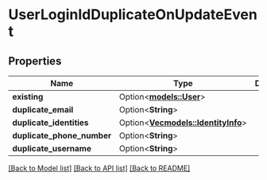 # UserLoginIdDuplicateOnUpdateEvent

## Properties

Name | Type | Description | Notes
------------ | ------------- | ------------- | -------------
**existing** | Option<[**models::User**](User.md)> |  | [optional]
**duplicate_email** | Option<**String**> |  | [optional]
**duplicate_identities** | Option<[**Vec<models::IdentityInfo>**](IdentityInfo.md)> |  | [optional]
**duplicate_phone_number** | Option<**String**> |  | [optional]
**duplicate_username** | Option<**String**> |  | [optional]

[[Back to Model list]](../README.md#documentation-for-models) [[Back to API list]](../README.md#documentation-for-api-endpoints) [[Back to README]](../README.md)


